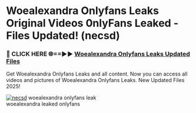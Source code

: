 # Woealexandra Onlyfans Leaks Original Videos 0nlyFans Leaked - Files Updated! (necsd)

<h3>🔴 CLICK HERE 🌐==►► <a href="https://tinyurl.com/3hn5wdd3" rel="nofollow">Woealexandra Onlyfans Leaks Updated Files</a></h3>

Get Woealexandra Onlyfans Leaks and all content. Now you can access all videos and pictures of Woealexandra Onlyfans Leaks. New Updated Files 2025!

[![necsd](https://i.imgur.com/4HnBqBT.gif)](https://tinyurl.com/3hn5wdd3)
woealexandra onlyfans leak<br>
woealexandra leaked onlyfans